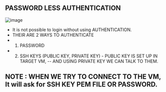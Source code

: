 ## PASSWORD LESS AUTHENTICATION

![image](https://github.com/pavankumar0077/ansible-zero-to-hero/assets/40380941/9c58e42d-dc6b-475a-922e-725ded7d529f)

- It is not possible to login without using AUTHENTICATION.
- THEIR ARE 2 WAYS TO AUTHENTICATE
- 1. PASSWORD
- 2. SSH KEYS (PUBLIC KEY, PRIVATE KEY) - PUBLIC KEY IS SET UP IN TARGET VM, -- AND USING PRIVATE KEY WE CAN TALK TO THEM.

NOTE : WHEN WE TRY TO CONNECT TO THE VM, It will ask for SSH KEY PEM FILE OR PASSWORD.
--


